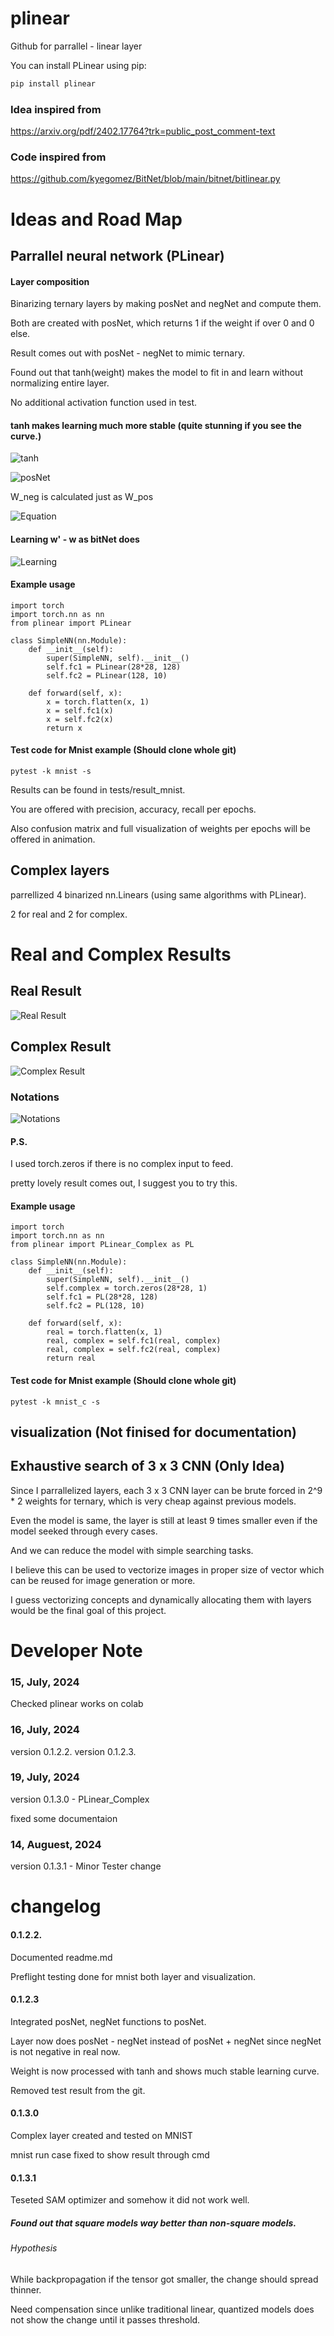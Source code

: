 # plinear

Github for parrallel - linear layer

You can install PLinear using pip:

```sh
pip install plinear
```

### Idea inspired from

https://arxiv.org/pdf/2402.17764?trk=public_post_comment-text

### Code inspired from

https://github.com/kyegomez/BitNet/blob/main/bitnet/bitlinear.py

# Ideas and Road Map

## Parrallel neural network (PLinear)

#### Layer composition

Binarizing ternary layers by making posNet and negNet and compute them.

Both are created with posNet, which returns 1 if the weight if over 0 and 0 else.

Result comes out with posNet - negNet to mimic ternary.

Found out that tanh(weight) makes the model to fit in and learn without normalizing entire layer.

No additional activation function used in test.

#### tanh makes learning much more stable (quite stunning if you see the curve.)

![tanh](images/readme/plinear/tanh.svg)

![posNet](images/readme/plinear/w_pos.svg)

W_neg is calculated just as W_pos

![Equation](images/readme/plinear/equation.svg)

#### Learning w' - w as bitNet does

![Learning](images/readme/plinear//learning.svg)

#### Example usage

```
import torch
import torch.nn as nn
from plinear import PLinear

class SimpleNN(nn.Module):
    def __init__(self):
        super(SimpleNN, self).__init__()
        self.fc1 = PLinear(28*28, 128)
        self.fc2 = PLinear(128, 10)

    def forward(self, x):
        x = torch.flatten(x, 1)
        x = self.fc1(x)
        x = self.fc2(x)
        return x
```

#### Test code for Mnist example (Should clone whole git)

```
pytest -k mnist -s
```

Results can be found in tests/result_mnist.

You are offered with precision, accuracy, recall per epochs.

Also confusion matrix and full visualization of weights per epochs will be offered in animation.

## Complex layers

parrellized 4 binarized nn.Linears (using same algorithms with PLinear).

2 for real and 2 for complex.

# Real and Complex Results

## Real Result

![Real Result](images/readme/complex/Rout_equation.svg)

## Complex Result

![Complex Result](images/readme/complex/Cout_equation.svg)

### Notations

![Notations](images/readme/complex/descriptions.svg)

#### P.S.

I used torch.zeros if there is no complex input to feed.

pretty lovely result comes out, I suggest you to try this.

#### Example usage

```
import torch
import torch.nn as nn
from plinear import PLinear_Complex as PL

class SimpleNN(nn.Module):
    def __init__(self):
        super(SimpleNN, self).__init__()
        self.complex = torch.zeros(28*28, 1)
        self.fc1 = PL(28*28, 128)
        self.fc2 = PL(128, 10)

    def forward(self, x):
        real = torch.flatten(x, 1)
        real, complex = self.fc1(real, complex)
        real, complex = self.fc2(real, complex)
        return real
```

#### Test code for Mnist example (Should clone whole git)

```
pytest -k mnist_c -s
```

## visualization (Not finised for documentation)

## Exhaustive search of 3 x 3 CNN (Only Idea)

Since I parrallelized layers, each 3 x 3 CNN layer can be brute forced in 2^9 \* 2 weights for ternary, which is very cheap against previous models.

Even the model is same, the layer is still at least 9 times smaller even if the model seeked through every cases.

And we can reduce the model with simple searching tasks.

I believe this can be used to vectorize images in proper size of vector which can be reused for image generation or more.

I guess vectorizing concepts and dynamically allocating them with layers would be the final goal of this project.

# Developer Note

### 15, July, 2024

Checked plinear works on colab

### 16, July, 2024

version 0.1.2.2.
version 0.1.2.3.

### 19, July, 2024

version 0.1.3.0 - PLinear_Complex

fixed some documentaion

### 14, Auguest, 2024

version 0.1.3.1 - Minor Tester change

# changelog

#### 0.1.2.2.

Documented readme.md

Preflight testing done for mnist both layer and visualization.

#### 0.1.2.3

Integrated posNet, negNet functions to posNet.

Layer now does posNet - negNet instead of posNet + negNet since negNet is not negative in real now.

Weight is now processed with tanh and shows much stable learning curve.

Removed test result from the git.

#### 0.1.3.0

Complex layer created and tested on MNIST

mnist run case fixed to show result through cmd

#### 0.1.3.1

Teseted SAM optimizer and somehow it did not work well.

##### Found out that square models way better than non-square models.

###### Hypothesis

While backpropagation if the tensor got smaller, the change should spread thinner.

Need compensation since unlike traditional linear, quantized models does not show the change until it passes threshold.
